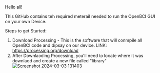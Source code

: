 Hello all!

This GitHub contains teh required meterail needed to run the OpenBCI GUI on your own Device.

Steps to get Started:
1. Download Processing - This is the software that will conmpile all OpenBCI code and dipsay on our device. LINK: https://processing.org/download
2. After Downlaoding Processing, you'll need to locate where it was downlaod and create a new file called "library"
![Screenshot 2024-03-03 131403](https://github.com/GavinCaptcha/EEGUAVFPV/assets/99159361/f16b0048-653c-4964-a325-51cbde30a8fd)
